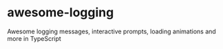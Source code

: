 # awesome-logging

Awesome logging messages, interactive prompts, loading animations and more in TypeScript
